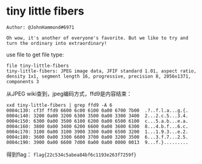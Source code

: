 # tiny little fibers

```
Author: @JohnHammond#6971

Oh wow, it's another of everyone's favorite. But we like to try and turn the ordinary into extraordinary!
```

use file to get file type:
```
file tiny-little-fibers
tiny-little-fibers: JPEG image data, JFIF standard 1.01, aspect ratio, density 1x1, segment length 16, progressive, precision 8, 2056x1371, components 3
```
从JPEG wiki查到，jpeg编码方式，ffd9是内容结束：
```
xxd tiny-little-fibers | grep ffd9 -A 6
0004c130: cf3f ffd9 6600 6c00 6100 0a00 6700 7b00  .?..f.l.a...g.{.
0004c140: 3200 0a00 3200 6300 3500 0a00 3300 3400  2...2.c.5...3.4.
0004c150: 6300 0a00 3500 6100 6200 0a00 6500 6100  c...5.a.b...e.a.
0004c160: 3800 0a00 3400 6200 6600 0a00 3600 6300  8...4.b.f...6.c.
0004c170: 3100 0a00 3100 3900 3300 0a00 6500 3200  1...1.9.3...e.2.
0004c180: 3600 0a00 3300 6600 3700 0a00 3200 3500  6...3.f.7...2.5.
0004c190: 3900 0a00 6600 7d00 0a00 0a00 0000 0013  9...f.}.........
```
得到flag：
`flag{22c534c5abea84bf6c1193e263f7259f}`
